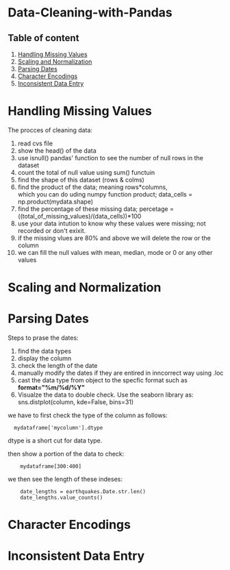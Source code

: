 # Data-Cleaning-with-Pandas





## Table of content

1. [Handling Missing Values](#Handling-Missing-Values)
2. [Scaling and Normalization](#Scaling-and-Normalization)
3. [Parsing Dates](#Parsing-Dates)
4. [Character Encodings](#Character-Encodings)
5. [Inconsistent Data Entry](#Inconsistent-Data-Entry)





# Handling Missing Values
The procces of cleaning data: <br>
1. read cvs file
2. show the head() of the data
3. use isnull() pandas' function to see the number of null rows in the dataset
4. count the total of null value using sum() functuin
5. find the shape of this dataset (rows & colms)
6. find the product of the data; meaning rows*columns, <br>
which you can do uding numpy function product; data_cells = np.product(mydata.shape)
7. find the percentage of these missing data; percetage = ((total_of_missing_values)/(data_cells))*100
8. use your data intution to know why these values were missing; not recorded or don't exixit. 
9. if the missing vlues are 80% and above we will delete the row or the column
10. we can fill the null values with mean, median, mode or 0 or any other values


# Scaling and Normalization

# Parsing Dates

Steps to prase the dates:
1. find the data types
2. display the column 
3. check the length of the date 
4. manually modify the dates if they are entired in inncorrect way using .loc
5. cast the data type from object to the specfic format such as <b> format="%m/%d/%Y" </b>
6. Visualze the data to double check. Use the seaborn library as: sns.distplot(column, kde=False, bins=31)


we have to first check the type of the column as follows:

      mydataframe['mycolumn'].dtype

dtype is a short cut for data type.


then show a portion of the data to check:

        mydataframe[300:400]
        
we then see the length of these indeses:

        date_lengths = earthquakes.Date.str.len()
        date_lengths.value_counts()


# Character Encodings

# Inconsistent Data Entry

